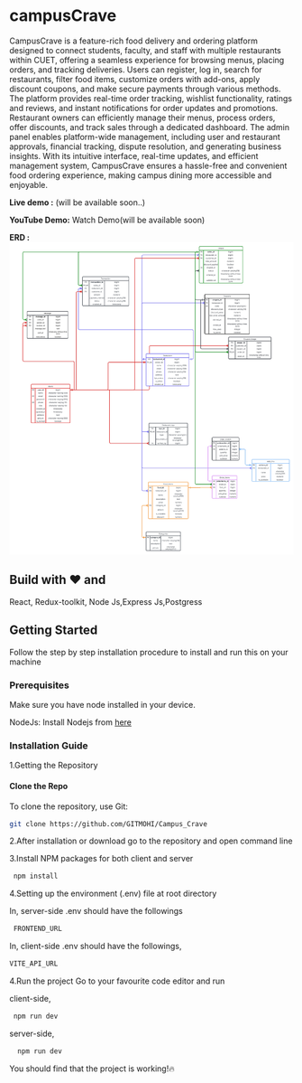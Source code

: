 
# campusCrave
CampusCrave is a feature-rich food delivery and ordering platform designed to connect students, faculty, and staff with multiple restaurants within CUET, offering a seamless experience for browsing menus, placing orders, and tracking deliveries. Users can register, log in, search for restaurants, filter food items, customize orders with add-ons, apply discount coupons, and make secure payments through various methods. The platform provides real-time order tracking, wishlist functionality, ratings and reviews, and instant notifications for order updates and promotions. Restaurant owners can efficiently manage their menus, process orders, offer discounts, and track sales through a dedicated dashboard. The admin panel enables platform-wide management, including user and restaurant approvals, financial tracking, dispute resolution, and generating business insights. With its intuitive interface, real-time updates, and efficient management system, CampusCrave ensures a hassle-free and convenient food ordering experience, making campus dining more accessible and enjoyable.

**Live demo :** (will be available soon..)


**YouTube Demo:** Watch Demo(will be available soon)

**ERD :** ![Alt text](./ERD.jpg)



## Build with ❤️ and 
React, Redux-toolkit, Node Js,Express Js,Postgress


## Getting Started
Follow the step by step installation procedure to install and run this on your machine

### Prerequisites
Make sure you have node installed in your device.

NodeJs: Install Nodejs from [here](https://nodejs.org/en/download/)

### Installation Guide

1.Getting the Repository

#### Clone the Repo

To clone the repository, use Git:

```bash
git clone https://github.com/GITMOHI/Campus_Crave

```
2.After installation or download go to the repository and open command line

3.Install NPM packages for both client and server
```bash 
 npm install

 ```
 4.Setting up the environment (.env) file at root directory 
 
 In, server-side .env should have the followings

```bash
 FRONTEND_URL

 ```
 In, client-side .env should have the followings,
 ```bash
 VITE_API_URL
 ```
4.Run the project
Go to your favourite code editor and run

client-side,
```bash
 npm run dev
 ```

 server-side,
 ```bash
   npm run dev
```
You should find that the project is working!🔥





